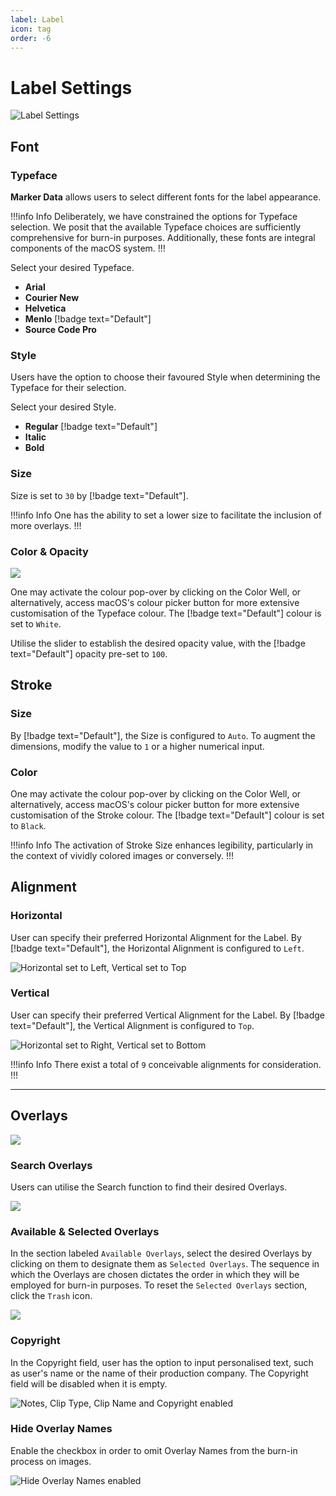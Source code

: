 ```yaml
---
label: Label
icon: tag
order: -6
---
```

# Label Settings

![Label Settings](/assets/md-label-settings.png)

## Font

### Typeface

**Marker Data** allows users to select different fonts for the label appearance.

!!!info Info
Deliberately, we have constrained the options for Typeface selection. We posit that the available Typeface choices are sufficiently comprehensive for burn-in purposes. Additionally, these fonts are integral components of the macOS system.
!!!

Select your desired Typeface.
- **Arial**
- **Courier New**
- **Helvetica**
- **Menlo** [!badge text="Default"]
- **Source Code Pro**

### Style

Users have the option to choose their favoured Style when determining the Typeface for their selection.

Select your desired Style.
- **Regular** [!badge text="Default"]
- **Italic**
- **Bold**

### Size

Size is set to `30` by [!badge text="Default"].

!!!info Info
One has the ability to set a lower size to facilitate the inclusion of more overlays.
!!!

### Color & Opacity

![](/assets/md-label-settings_01.gif)

One may activate the colour pop-over by clicking on the Color Well, or alternatively, access macOS's colour picker button for more extensive customisation of the Typeface colour. The [!badge text="Default"] colour is set to `White`.

Utilise the slider to establish the desired opacity value, with the [!badge text="Default"] opacity pre-set to `100`.

## Stroke

### Size

By [!badge text="Default"], the Size is configured to `Auto`. To augment the dimensions, modify the value to `1` or a higher numerical input.

### Color

One may activate the colour pop-over by clicking on the Color Well, or alternatively, access macOS's colour picker button for more extensive customisation of the Stroke colour. The [!badge text="Default"] colour is set to `Black`.

!!!info Info
The activation of Stroke Size enhances legibility, particularly in the context of vividly colored images or conversely.
!!!

## Alignment

### Horizontal

User can specify their preferred Horizontal Alignment for the Label. By [!badge text="Default"], the Horizontal Alignment is configured to `Left`.

![Horizontal set to Left, Vertical set to Top](/assets/md-label-settings_02.png)

### Vertical

User can specify their preferred Vertical Alignment for the Label. By [!badge text="Default"], the Vertical Alignment is configured to `Top`.

![Horizontal set to Right, Vertical set to Bottom](/assets/md-label-settings_03.png)

!!!info Info
There exist a total of `9` conceivable alignments for consideration.
!!!

<hr>

## Overlays

![](/assets/md-label-overlays-settings.png)

### Search Overlays

Users can utilise the Search function to find their desired Overlays.

![](/assets/md-label-overlays-settings-search.gif)

### Available & Selected Overlays

In the section labeled `Available Overlays`, select the desired Overlays by clicking on them to designate them as `Selected Overlays`. The sequence in which the Overlays are chosen dictates the order in which they will be employed for burn-in purposes. To reset the `Selected Overlays` section, click the `Trash` icon.

![](/assets/md-label-overlays-settings-search-selected.gif)

### Copyright

In the Copyright field, user has the option to input personalised text, such as user's name or the name of their production company. The Copyright field will be disabled when it is empty.

![Notes, Clip Type, Clip Name and Copyright enabled](/assets/md-label-settings_04.png)

### Hide Overlay Names

Enable the checkbox in order to omit Overlay Names from the burn-in process on images.

![Hide Overlay Names enabled](/assets/md-label-settings_05.png)


